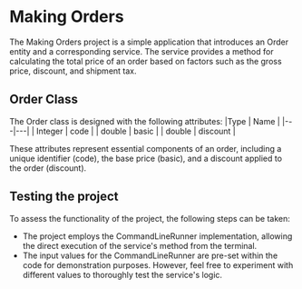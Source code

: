 # Making Orders
The Making Orders project is a simple application that introduces an Order entity and a corresponding service. The service provides a method for calculating the total price of an order based on factors such as the gross price, discount, and shipment tax.
## Order Class
The Order class is designed with the following attributes:
|Type   | Name  |
|---|---|
| Integer  | code  |
|  double |  basic |
| double  |  discount |


These attributes represent essential components of an order, including a unique identifier (code), the base price (basic), and a discount applied to the order (discount).

## Testing the project  
To assess the functionality of the project, the following steps can be taken:
- The project employs the CommandLineRunner implementation, allowing the direct execution of the service's method from the terminal.
- The input values for the CommandLineRunner are pre-set within the code for demonstration purposes. However, feel free to experiment with different values to thoroughly test the service's logic.
